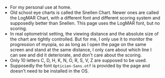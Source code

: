 - For my personal use at home.
- Old school eye charts is called the Snellen Chart. Newer ones are called the LogMAR Chart, with a different font and different scoring system and supposedly better than Snellen. This page uses the LogMAR font, but no scoring.
- In real optometrist setting, the viewing distance and the absolute size of the chart are tightly controlled. But for me, I only use it to monitor the progression of myopia, so as long as I open the page on the same screen and stand at the same distance, I only care about which line I can see and did it deteriorate, and don't care about the scoring.
- Only 10 letters C, D, H, K, N, O, R, S, V, Z are supposed to be used.
- Supposedly the font `Optician-Sans.otf` is provided by the page and doesn't need to be installed in the OS.
